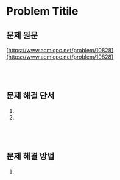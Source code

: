 # Problem Titile

## 문제 원문

[https://www.acmicpc.net/problem/10828](https://www.acmicpc.net/problem/10828)

</br></br>

## 문제 해결 단서

1.
2.

</br></br>

## 문제 해결 방법

1.
